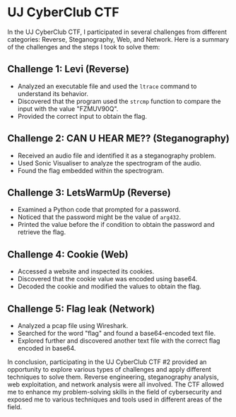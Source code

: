 # UJ CyberClub CTF 

In the UJ CyberClub CTF, I participated in several challenges from different categories: Reverse, Steganography, Web, and Network. Here is a summary of the challenges and the steps I took to solve them:

## Challenge 1: Levi (Reverse)
- Analyzed an executable file and used the `ltrace` command to understand its behavior.
- Discovered that the program used the `strcmp` function to compare the input with the value "FZMUV90Q".
- Provided the correct input to obtain the flag.

## Challenge 2: CAN U HEAR ME?? (Steganography)
- Received an audio file and identified it as a steganography problem.
- Used Sonic Visualiser to analyze the spectrogram of the audio.
- Found the flag embedded within the spectrogram.

## Challenge 3: LetsWarmUp (Reverse)
- Examined a Python code that prompted for a password.
- Noticed that the password might be the value of `arg432`.
- Printed the value before the if condition to obtain the password and retrieve the flag.

## Challenge 4: Cookie (Web)
- Accessed a website and inspected its cookies.
- Discovered that the cookie value was encoded using base64.
- Decoded the cookie and modified the values to obtain the flag.

## Challenge 5: Flag leak (Network)
- Analyzed a pcap file using Wireshark.
- Searched for the word "flag" and found a base64-encoded text file.
- Explored further and discovered another text file with the correct flag encoded in base64.

In conclusion, participating in the UJ CyberClub CTF #2 provided an opportunity to explore various types of challenges and apply different techniques to solve them. Reverse engineering, steganography analysis, web exploitation, and network analysis were all involved. The CTF allowed me to enhance my problem-solving skills in the field of cybersecurity and exposed me to various techniques and tools used in different areas of the field.
